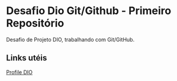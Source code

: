 # Desafio Dio Git/Github - Primeiro Repositório
Desafio de Projeto DIO, trabalhando com Git/GitHub.

## Links utéis
[Profile DIO](https://web.dio.me/users/lucasdevs?tab=achievements)
